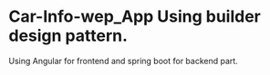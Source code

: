 # Car-Info-wep_App Using builder design pattern.
Using Angular for frontend and spring boot for backend part.


